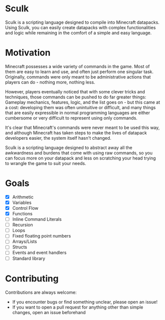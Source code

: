# Sculk
Sculk is a scripting language designed to compile into Minecraft datapacks. Using Sculk, you can easily create datapacks with complex functionalities and logic while remaining in the comfort of a simple and easy language.

# Motivation
Minecraft possesses a wide variety of commands in the game. Most of them are easy to learn and use, and often just perform one singular task. Originally, commands were only meant to be administrative actions that players can do - nothing more, nothing less.

However, players eventually noticed that with some clever tricks and techniques, those commands can be pushed to do far greater things: Gameplay mechanics, features, logic, and the list goes on - but this came at a cost: developing them was often unintuitive or difficult, and many things that are easily expressible in normal programming languages are either cumbersome or very difficult to represent using only commands.

It's clear that Minecraft's commands were never meant to be used this way, and although Minecraft has taken steps to make the lives of datapack developers easier, the system itself hasn't changed.

Sculk is a scripting language designed to abstract away all the awkwardness and burdens that come with using raw commands, so you can focus more on your datapack and less on scratching your head trying to wrangle the game to suit your needs.

# Goals
- [x] Arithmetic
- [x] Variables
- [x] Control Flow
- [x] Functions
- [ ] Inline Command Literals
- [ ] Recursion
- [ ] Loops
- [ ] Fixed floating point numbers
- [ ] Arrays/Lists
- [ ] Structs
- [ ] Events and event handlers
- [ ] Standard library

# Contributing
Contributions are always welcome:
- If you encounter bugs or find something unclear, please open an issue!
- If you want to open a pull request for anything other than simple changes, open an issue beforehand
